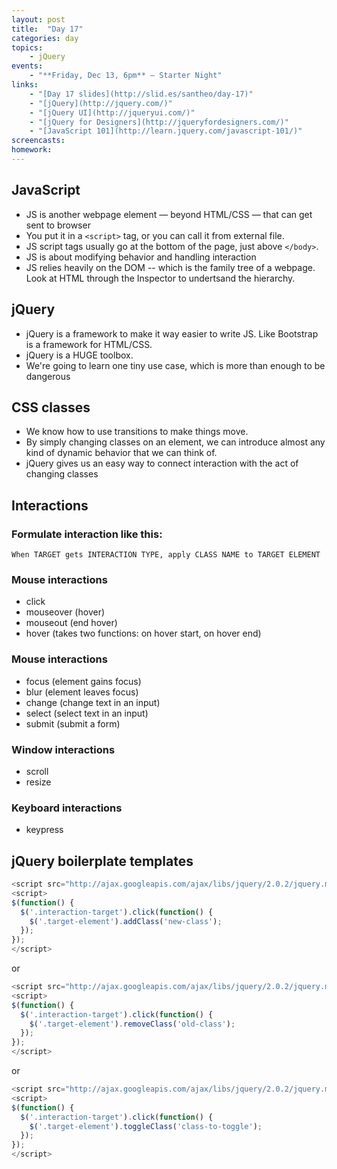 ```yaml
---
layout: post
title:  "Day 17"
categories: day
topics:
    - jQuery
events:
    - "**Friday, Dec 13, 6pm** — Starter Night"
links:
    - "[Day 17 slides](http://slid.es/santheo/day-17)"
    - "[jQuery](http://jquery.com/)"
    - "[jQuery UI](http://jqueryui.com/)"
    - "[jQuery for Designers](http://jqueryfordesigners.com/)"
    - "[JavaScript 101](http://learn.jquery.com/javascript-101/)"
screencasts:
homework:
---
```


## JavaScript

- JS is another webpage element — beyond HTML/CSS — that can get sent to browser
- You put it in a `<script>` tag, or you can call it from external file.
- JS script tags usually go at the bottom of the page, just above `</body>`.
- JS is about modifying behavior and handling interaction
- JS relies heavily on the DOM -- which is the family tree of a webpage. Look at HTML through the Inspector to undertsand the hierarchy.

## jQuery

- jQuery is a framework to make it way easier to write JS. Like Bootstrap is a framework for HTML/CSS.
- jQuery is a HUGE toolbox.
- We're going to learn one tiny use case, which is more than enough to be dangerous

## CSS classes

- We know how to use transitions to make things move.
- By simply changing classes on an element, we can introduce almost any kind of dynamic behavior that we can think of.
- jQuery gives us an easy way to connect interaction with the act of changing classes

## Interactions

### Formulate interaction like this:

```
When TARGET gets INTERACTION TYPE, apply CLASS NAME to TARGET ELEMENT
```

### Mouse interactions

- click
- mouseover (hover)
- mouseout (end hover)
- hover (takes two functions: on hover start, on hover end)

### Mouse interactions

- focus (element gains focus)
- blur (element leaves focus)
- change (change text in an input)
- select (select text in an input)
- submit (submit a form)

### Window interactions

- scroll
- resize

### Keyboard interactions

- keypress

## jQuery boilerplate templates

```js
<script src="http://ajax.googleapis.com/ajax/libs/jquery/2.0.2/jquery.min.js"></script>
<script>
$(function() {
  $('.interaction-target').click(function() {
    $('.target-element').addClass('new-class');
  });
});
</script>
```

or

```js
<script src="http://ajax.googleapis.com/ajax/libs/jquery/2.0.2/jquery.min.js"></script>
<script>
$(function() {
  $('.interaction-target').click(function() {
    $('.target-element').removeClass('old-class');
  });
});
</script>
```

or


```js
<script src="http://ajax.googleapis.com/ajax/libs/jquery/2.0.2/jquery.min.js"></script>
<script>
$(function() {
  $('.interaction-target').click(function() {
    $('.target-element').toggleClass('class-to-toggle');
  });
});
</script>
```
